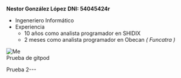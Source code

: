 
__Nestor González López__
__DNI: 54045424r__

* Ingeneriero Informático
* Experiencia
  * 10 años como analista programador en SHIDIX
  * 2 meses como analista programador en Obecan _( Funcatra )_

![Me](https://blogdesuperheroes.es/wp-content/plugins/BdSGallery/BdSGaleria/36095.JPG " My other me" )  
Prueba de gitpod

Prueba 2---
